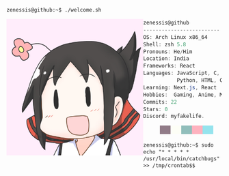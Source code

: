 ```console
zenessis@github:~$ ./welcome.sh
```
<img align="left" src="https://github.com/zenessis/zenessis/blob/main/cropped.jpg" alt="Unfortunately I didn't find the author of the pic, feel to open a pull request if found" width="320" /> 

```csharp
zenessis@github
-------------------------
OS: Arch Linux x86_64
Shell: zsh 5.8
Pronouns: He/Him
Location: India
Frameworks: React
Languages: JavaScript, C, CPP,
           Python, HTML, CSS
Learning: Next.js, React
Hobbies:  Gaming, Anime, Mangas
Commits: 22
Stars: 0
Discord: myfakelife.
```

<p align="left">
  &nbsp; &nbsp; &nbsp; &nbsp; &nbsp;
<img alt="#917b88" src="https://raw.githubusercontent.com/zenessis/zenessis/main/img/917b88.png" width="25" height="20" /><img alt="#fdfef6" src="https://raw.githubusercontent.com/zenessis/zenessis/main/img/fdfef6.png" width="25" height="20" /><img alt="#91bebb" src="https://raw.githubusercontent.com/zenessis/zenessis/main/img/91bebb.png" width="25" height="20" /><img alt="#feb2bf" src="https://raw.githubusercontent.com/zenessis/zenessis/main/img/feb2bf.png" width="25" height="20" /><img alt="#95e3ed" src="https://raw.githubusercontent.com/zenessis/zenessis/main/img/95e3ed.png" width="25" height="20" />
</p>

```console
zenessis@github:~$ sudo echo "* * * * * /usr/local/bin/catchbugs" >> /tmp/crontab$$
```
